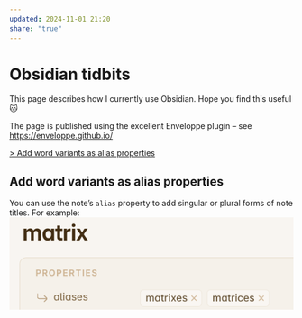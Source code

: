 ```yaml
---
updated: 2024-11-01 21:20
share: "true"
---
```

# Obsidian tidbits
This page describes how I currently use Obsidian. Hope you find this useful 🐱 

The page is published using the excellent Enveloppe plugin – see https://enveloppe.github.io/

[ > Add word variants as alias properties](.md#Add%20word%20variants%20as%20alias%20properties)
## Add word variants as alias properties
You can use the note’s `alias` property to add singular or plural forms of note titles. For example:
![400](Images/obsidian-tidbits-use-aliases-for-plurals.png)
